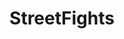 ---
title: StreetFights
crosslinks:
- livven
- IAmA
- PrideNeverDies
- pussypassdenied
- watchpeopledie
- fightporn
- JusticeServed
- Whatcouldgowrong
- killthecameraman
- wholesomefights
- metacanada
- fatpeoplestories
- Drama
- ShitAmericansSay
- The_Donald
- mallninjashit
- askscience
- JusticePorn
- CringeAnarchy
- MMA
---